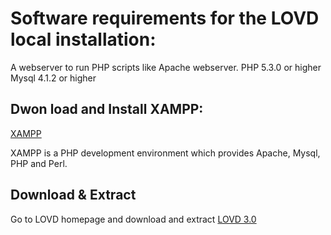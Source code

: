 # Software requirements for the LOVD local installation:
A webserver to run PHP scripts like Apache webserver.
PHP 5.3.0 or higher
Mysql 4.1.2 or higher

## Dwon load and Install XAMPP:
[XAMPP](https://www.apachefriends.org/index.html)

XAMPP is a PHP development environment which provides Apache, Mysql, PHP and Perl.

## Download & Extract

Go to LOVD homepage and download and extract [LOVD 3.0](http://www.lovd.nl/3.0/home)


